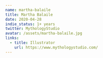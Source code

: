 ```yaml
---
name: martha-balaile
title: Martha Balaile
date: 2020-04-28
indie_status: 1+ years
twitter: MythologyStudio
avatar: /assets/martha-balaile.jpg
links:
  - title: Illustrator
    url: https://www.mythologystudio.com/
---
```

